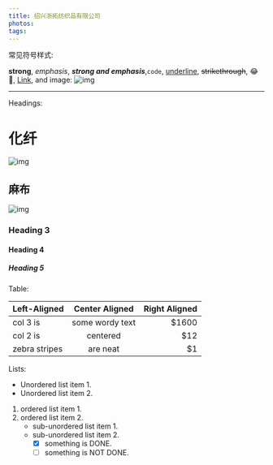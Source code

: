 ```yaml
---
title: 绍兴浙拓纺织品有限公司
photos: 
tags:
---
```


常见符号样式:

**strong**, *emphasis*, ***strong and emphasis***,`code`, <u>underline</u>, ~~strikethrough~~, :joy:🤣, [Link](https://example.com), and image:
![img](https://i.loli.net/2020/08/15/hYnH3Q2VbsTGczE.jpg)

---

Headings:

# 化纤
![img](https://i.loli.net/2020/08/15/NmShFMETZt4wvQC.jpg)

## 麻布
![img](https://i.loli.net/2020/08/15/hYnH3Q2VbsTGczE.jpg)

### Heading 3

#### Heading 4

##### Heading 5



Table:

| Left-Aligned  | Center Aligned  | Right Aligned |
| :------------ | :-------------: | ------------: |
| col 3 is      | some wordy text |         $1600 |
| col 2 is      |    centered     |           $12 |
| zebra stripes |    are neat     |            $1 |

Lists:

* Unordered list item 1.
* Unordered list item 2.

1. ordered list item 1.
2. ordered list item 2.
   + sub-unordered list item 1.
   + sub-unordered list item 2.
     + [x] something is DONE.
     + [ ] something is NOT DONE.